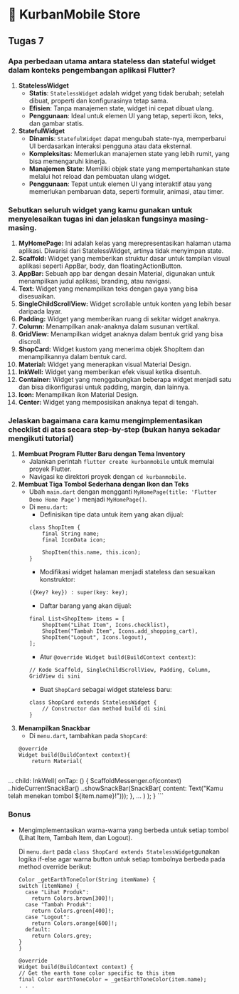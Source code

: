 # 🏪 KurbanMobile Store

## Tugas 7


### Apa perbedaan utama antara stateless dan stateful widget dalam konteks pengembangan aplikasi Flutter?
1. **StatelessWidget**
    - **Statis**: `StatelessWidget` adalah widget yang tidak berubah; setelah dibuat, properti dan konfigurasinya tetap sama.
    - **Efisien**: Tanpa manajemen state, widget ini cepat dibuat ulang.
    - **Penggunaan**: Ideal untuk elemen UI yang tetap, seperti ikon, teks, dan gambar statis.
2. **StatefulWidget**
    - **Dinamis**: `StatefulWidget` dapat mengubah state-nya, memperbarui UI berdasarkan interaksi pengguna atau data eksternal.
    - **Kompleksitas**: Memerlukan manajemen state yang lebih rumit, yang bisa memengaruhi kinerja.
    - **Manajemen State**: Memiliki objek state yang mempertahankan state melalui hot reload dan pembuatan ulang widget.
    - **Penggunaan**: Tepat untuk elemen UI yang interaktif atau yang memerlukan pembaruan data, seperti formulir, animasi, atau timer.

### Sebutkan seluruh widget yang kamu gunakan untuk menyelesaikan tugas ini dan jelaskan fungsinya masing-masing.
1. **MyHomePage:** Ini adalah kelas yang merepresentasikan halaman utama aplikasi. Diwarisi dari StatelessWidget, artinya tidak menyimpan state.
2. **Scaffold:** Widget yang memberikan struktur dasar untuk tampilan visual aplikasi seperti AppBar, body, dan floatingActionButton.
3. **AppBar:** Sebuah app bar dengan desain Material, digunakan untuk menampilkan judul aplikasi, branding, atau navigasi.
4. **Text:** Widget yang menampilkan teks dengan gaya yang bisa disesuaikan.
5. **SingleChildScrollView:** Widget scrollable untuk konten yang lebih besar daripada layar.
6. **Padding:** Widget yang memberikan ruang di sekitar widget anaknya.
7. **Column:** Menampilkan anak-anaknya dalam susunan vertikal.
8. **GridView:** Menampilkan widget anaknya dalam bentuk grid yang bisa discroll.
9. **ShopCard:** Widget kustom yang menerima objek ShopItem dan menampilkannya dalam bentuk card.
10. **Material:** Widget yang menerapkan visual Material Design.
11. **InkWell:** Widget yang memberikan efek visual ketika disentuh.
12. **Container:** Widget yang menggabungkan beberapa widget menjadi satu dan bisa dikonfigurasi untuk padding, margin, dan lainnya.
13. **Icon:** Menampilkan ikon Material Design.
14. **Center:** Widget yang memposisikan anaknya tepat di tengah.

### Jelaskan bagaimana cara kamu mengimplementasikan checklist di atas secara step-by-step (bukan hanya sekadar mengikuti tutorial)
1. **Membuat Program Flutter Baru dengan Tema Inventory**
    - Jalankan perintah `flutter create kurbanmobile` untuk memulai proyek Flutter.
    - Navigasi ke direktori proyek dengan `cd kurbanmobile`.
2. **Membuat Tiga Tombol Sederhana dengan Ikon dan Teks**
    - Ubah `main.dart` dengan mengganti `MyHomePage(title: 'Flutter Demo Home Page')` menjadi `MyHomePage()`.
    - Di `menu.dart`:
        - Definisikan tipe data untuk item yang akan dijual:
        ```
        class ShopItem {
            final String name;
            final IconData icon;

            ShopItem(this.name, this.icon);
        }
        ```
        - Modifikasi widget halaman menjadi stateless dan sesuaikan konstruktor:
        ```
        ({Key? key}) : super(key: key);
        ```
        - Daftar barang yang akan dijual:
        ```
        final List<ShopItem> items = [
            ShopItem("Lihat Item", Icons.checklist),
            ShopItem("Tambah Item", Icons.add_shopping_cart),
            ShopItem("Logout", Icons.logout),
        ];
        ```
        - Atur `@override Widget build(BuildContext context)`:
        ```
        // Kode Scaffold, SingleChildScrollView, Padding, Column, GridView di sini
        ```
        - Buat `ShopCard` sebagai widget stateless baru:
        ```
        class ShopCard extends StatelessWidget {
            // Constructor dan method build di sini
        }
        ```
3. **Menampilkan Snackbar**
    - Di `menu.dart`, tambahkan pada `ShopCard`:
    ```
    @override
    Widget build(BuildContext context){
        return Material(
           

 ...
            child: InkWell(
                onTap: () {
                    ScaffoldMessenger.of(context)
                        ..hideCurrentSnackBar()
                        ..showSnackBar(SnackBar(
                            content: Text("Kamu telah menekan tombol ${item.name}!")));
                },
                ...
            )
        );
    }
    ```

### Bonus
- Mengimplementasikan warna-warna yang berbeda untuk setiap tombol (Lihat Item, Tambah Item, dan Logout).

    Di `menu.dart` pada `class ShopCard extends StatelessWidget`gunakan logika if-else agar warna button untuk setiap tombolnya berbeda pada method override berikut:
    ```
    Color _getEarthToneColor(String itemName) {
    switch (itemName) {
      case "Lihat Produk":
        return Colors.brown[300]!; 
      case "Tambah Produk":
        return Colors.green[400]!; 
      case "Logout":
        return Colors.orange[600]!; 
      default:
        return Colors.grey; 
    }
  }

  @override
  Widget build(BuildContext context) {
    // Get the earth tone color specific to this item
    final Color earthToneColor = _getEarthToneColor(item.name);
    . . .
    ```
    
